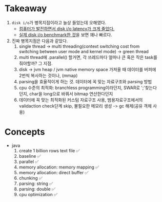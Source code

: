 # Takeaway

1. `disk i/o`가 병목지점이라고 늘상 들었는데 오해였다.
    - [컴퓨터가 발전하면서 disk i/o latency가 크게 줄었다.](https://colin-scott.github.io/personal_website/research/interactive_latency.html)
    - [실제 disk i/o benchmark한 것](https://benhoyt.com/writings/io-is-no-longer-the-bottleneck/)을 보면 꽤나 빠르다.
2. 진짜 병목지점은 다음과 같았다.
    1. single thread -> multi threading(context switching cost from switching between user mode and kernel mode) -> green thread
    2. multi thread에 .parallel() 할거면, 각 쓰레드마다 얼마나 큰 혹은 작은 task를 줘야할까? 그 지점.
    3. disk -> jvm heap / jvm native memory space 가져올 때 데이터를 버퍼에 2번씩 복사하는 것이나, (mmap)
    4. parsing을 효율적이게 하는 것. 데이터에 꼭 맞는 자료구조와 parsing 방법
    5. cpu 수준의 최적화: branchless programming이라던지, SWAR로 ';'찾는다던지, char을 long으로 바꿔서 bitmap 연산한다던지
    6. 데이터에 꼭 맞는 최적화된 커스텀 자료구조 사용, 범용자료구조에서의 validaction check단계 skip, 불필요한 메모리 생성 -> gc 해제(공유 객체 사용)

# Concepts
- java
    1. create 1 billion rows text file :white_check_mark:
    2. baseline :white_check_mark:
    3. parallel :white_check_mark:
    4. memory allocation: memory mapping :white_check_mark:
    5. memory allocation: direct buffer :white_check_mark:
    6. chunking :white_check_mark:
    7. parsing: string :white_check_mark:
    8. parsing: double :white_check_mark:
    9. cpu optimization :white_check_mark:

